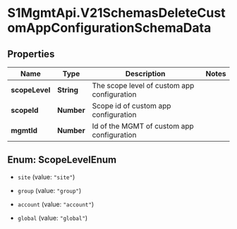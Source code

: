 # S1MgmtApi.V21SchemasDeleteCustomAppConfigurationSchemaData

## Properties
Name | Type | Description | Notes
------------ | ------------- | ------------- | -------------
**scopeLevel** | **String** | The scope level of custom app configuration | 
**scopeId** | **Number** | Scope id of custom app configuration | 
**mgmtId** | **Number** | Id of the MGMT of custom app configuration | 


<a name="ScopeLevelEnum"></a>
## Enum: ScopeLevelEnum


* `site` (value: `"site"`)

* `group` (value: `"group"`)

* `account` (value: `"account"`)

* `global` (value: `"global"`)




